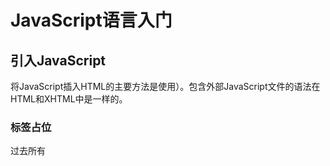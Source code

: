 # JavaScript语言入门

> 


## 引入JavaScript

将JavaScript插入HTML的主要方法是使用<script>元素，共有8各属性。

#### 常用的

- src：可选。表示包含要执行的代码的外部文件。
- async：可选。表示应该立即开始下载脚本，但不能阻止其他页面动作，比如下载资源或等待其他脚本加载。只对外部脚本文件有效。
- defer：可选。表示脚本可以延迟到文档完全被解析和显示之后再执行。只对外部脚本文件有效。

#### 不常用的

- type：可选。代替language，表示代码块中脚本语言的内容类型（也称MIME类型）。
- crossorigin：可选。配置相关请求的CORS（跨源资源共享）设置。默认不使用CORS。crossorigin="anonymous"配置文件请求不必设置凭据标志。crossorigin="use-credentials"设置凭据标志，意味着出站请求会包含凭据。
- integrity：可选。允许比对接收到的资源和指定的加密签名以验证子资源完整性（SRI，Subresource Integrity）。如果接收到的资源的签名与这个属性指定的签名不匹配，则页面会报错，脚本不会执行。这个属性可以用于确保内容分发网络（CDN，Content Delivery Network）不会提供恶意内容。
- charset：可选。使用src属性指定的代码字符集。这个属性很少使用，因为大多数浏览器不在乎它的值。
- language：废弃。最初用于表示代码块中的脚本语言（如"JavaScript"、"JavaScript 1.2"或"VBScript"）。

### 引入方式

方式1：嵌入式JavaScript代码块

```javascript
<script>
  function sayHi() {
    console.log("Hi!");
  }
</script>
```

方式2：引入外部JavaScript文件

```javascript
<script src="example.js"></script>
```

通常认为最佳实践是尽可能将JavaScript代码放在外部文件中，理由如下。

- 可维护性。JavaScript代码如果分散到很多HTML页面，会导致维护困难。而用一个目录保存所有JavaScript文件，则更容易维护，这样开发者就可以独立于使用它们的HTML页面来编辑代码。
- 缓存。浏览器会根据特定的设置缓存所有外部链接的JavaScript文件，这意味着如果两个页面都用到同一个文件，则该文件只需下载一次。这最终意味着页面加载更快。
- 适应未来。通过把JavaScript放到外部文件中，就不必考虑用XHTML注释黑科技（<Script><!-- code--></script>）。包含外部JavaScript文件的语法在HTML和XHTML中是一样的。

### 标签占位

过去所有<Script>和CSS都放到<head>标签内集中管理，但是这样带来的缺点是必须把所有JavaScript代码都下载、解析和解释完成后，才能开始渲染页面（页面在浏览器解析到<body>的起始标签时开始渲染），导致页面渲染延迟。

最佳的做法应该是将所有JavaScript引用放在<body>元素中的页面内容后面，这样一来页面会在处理JavaScript代码之前完全渲染页面，用户会感觉页面加载更快了。

```javascript
<!DOCTYPE html>
<html>
  <head>
  <title>Example HTML Page</title>
  </head>
  <body>
  <!--这里是页面内容-->
  <script src="example1.js"></script>
  <script src="example2.js"></script>
  </body>
</html>
```

### 注意项

#### 延迟执行脚本（defer属性）

表示脚本在执行的时候不会改变页面的结构，脚本会被延迟到整个页面都解析完毕后再运行。相当于告诉浏览器立即下载，但延迟执行。

```javascript
<script defer src="example1.js"></script>
```

- 在浏览器解析到结束的</html>标签后才会执行；
- 第一个推迟的脚本会在第二个推迟的脚本之前执行（不是绝对的，建议只出现一个defer）；
- 在DOMContentLoaded事件之前执行；
- defer属性只对外部脚本文件才有效。

#### 异步执行脚本（async属性）

给脚本添加async属性的目的是告诉浏览器，不必等脚本下载和执行完后再加载页面，同样也不必等到该异步脚本下载和执行后再加载其他脚本。

```javascript
<script async src="example1.js"></script>
```

- 与defer类似只适用于外部脚本，都会告诉浏览器立即开始下载；
- 与defer不同的是，标记为async的脚本并不保证能按照它们出现的次序执行；
- 异步脚本不应该在加载期间修改DOM；
- 异步脚本保证会在页面的load事件前执行，但可能会在DOMContentLoaded之前或之后；
- 使用async也会告诉页面你不会使用document.write（不过好的Web开发实践根本就不推荐使用这个方法）。

#### 动态加载脚本（不推荐）

用JavaScript使用DOM API通过向DOM中动态添加script元素加载指定的脚本。

```javascript
let script = document.createElement('script');
script.src = 'gibberish.js';
document.head.appendChild(script);
```



## JavaScript语法

- ECMAScript区分大小写；
- 使用`//`当行注释，使用`/**/`多行注释；
- 语句可以没有`;`来结尾；
- 使用`"use strict"`开启严格模式，不规范写法在这种模式下会被处理，对于不安全的活动将抛出错误。

### 变量声明

ECMAScript变量是松散类型的，可以用于保存任何类型的数据，变量只不过是一个用于保存任意值的命名占位符。

### var关键字

```javascript
var message1 = "hi";
message2 = 100;  //合法，但不推荐
var message3="hi",message4="hi",message5="hi";
```

- 在函数内使用var声明的变量是函数的局部变量；

- 但如果函数内未使用var声明则会提升为全局变量；（不推荐）

- var声明提升（hoist）：把所有变量声明都拉到函数作用域的顶部

  ```javascript
  function foo() {
    console.log(age);
    var age = 26;
  }
  foo();  // undefined
  
  //等价于
  function foo() {
    var age;
    console.log(age);
    age = 26;
  }
  foo();  // undefined
  ```

### let关键字

- 与var最大的不同是let声明的范围是块作用域，而var声明的范围是函数作用域。

```javascript
if (true) {
  var name = 'Matt';
  console.log(name); // Matt
}
console.log(name);   // Matt

/*age变量之所以不能在if块外部被引用，是因为它的作用域仅限于该块内部。块作用域是函数作用域的子集，因此适用于var的作用域限制同样也适用于let。*/
if (true) {
  let age = 26;
  console.log(age);   // 26
}
console.log(age);     // ReferenceError: age没有定义
```

- 第二处不同便是let也不允许同一个块作用域中出现冗余声明。

```javascript
var name;
var name;	//不存在问题

let age;
let age;  // SyntaxError；标识符age已经声明过了
```

- 另一个重要区别就是let声明的变量不会在作用域中被提升。

```javascript
// name会被提升
console.log(name); // undefined
var name = 'Matt';

/*在解析代码时，JavaScript引擎也会注意出现在块后面的let声明，只不过在此之前不能以任何方式来引用未声明的变量。在let声明之前的执行瞬间被称为“暂时性死区”（temporal dead zone），在此阶段引用任何后面才声明的变量都会抛出ReferenceError。*/
// age不会被提升
console.log(age); // ReferenceError：age没有定义
let age = 26;
```

- 另外使用let在全局作用域中声明的变量不会成为windows对象的属性（var声明变量则会）

```javascript
var name = 'Matt';
console.log(window.name); // 'Matt'

let age = 26;
console.log(window.age);  // undefined
```

- for循环定义使用let声明

```javascript
/*在let出现之前，for循环定义的迭代变量会渗透到循环体外部：*/
for (var i = 0; i < 5; ++i) {
  //循环逻辑
}
console.log(i); // 5

/*改成使用let之后，这个问题就消失了，因为迭代变量的作用域仅限于for循环块内部：*/
for (let i = 0; i < 5; ++i) {
  //循环逻辑
}
console.log(i); // ReferenceError: i没有定义

/*在使用var的时候，最常见的问题就是对迭代变量的奇特声明和修改：*/
for (var i = 0; i < 5; ++i) {
    setTimeout(() => console.log(i), 0)
}
//你可能以为会输出0、1、2、3、4
//实际上会输出5、5、5、5、5
```

### const关键字

const的行为与let基本相同，唯一的区别是用它声明变量时必须同时初始化变量，且尝试修改const声明的变量会导致运行时错误。

```javascript
const age = 26;
age = 36; // TypeError:给常量赋值
// const也不允许重复声明
const name = 'Matt';
const name = 'Nicholas'; // SyntaxError

// const声明的作用域也是块
const name = 'Matt';
if (true) {
  const name = 'Nicholas';
}
console.log(name); // Matt
```

### 最佳实践

1. 尽可能的不适用var：限制只使用let和const有助于提升代码质量，因为变量有了明确的作用域、声明位置，以及不变的值。
2. const优先，let次之：推断某些变量的值永远不会变，同时可以让静态代码分析工具迅速发现因意外赋值导致的非预期行为。



## 数据类型

ECMAScript有6种简单数据类型（也称为原始类型）：Undefined、Null、Boolean、Number、String和Symbol，和一种复杂数据类型叫Object（对象），Object是一种无序名值对的集合。

### typeof操作符

用来确定任意变量的数据类型，使用typeof操作符会返回下列字符串之一：

- "undefined"表示值未定义；
- "boolean"表示值为布尔值；
- "string"表示值为字符串；
- "number"表示值为数值；
- "object"表示值为对象（而不是函数）或null；
- "function"表示值为函数；
- "symbol"表示值为符号。

### Undefined类型

只有一个特殊值undefined。当使用var或let声明了变量但没有初始化时，就相当于给变量赋予了undefined值：

```javascript
let message;	//等价于 let message = undefined;
console.log(message == undefined); // true
```

目的就是为了正式明确空对象指针（null）和未初始化变量的区别。

```javascript
let message;    //这个变量被声明了，只是值为undefined

//确保没有声明过这个变量
// let age

console.log(message); // "undefined"
console.log(age);     //报错
console.log(typeof message); // "undefined"
console.log(typeof age);     // "undefined"

/*无论是声明还是未声明，typeof返回的都是字符串"undefined"。建议在声明变量的同时进行初始化，当typeof返回"undefined"时，就知道是因为变量尚未声明而不是声明了但未初始化。*/
```

undefined是一个假值，可以用更简洁的方式`if(msg)`检测它。

### Null类型

只有一个特殊值null，null值表示一个空对象指针，这也是给typeof传一个null会返回"object"的原因：

```javascript
/*永远不必显式地将变量值设置为undefined。但任何时候只要变量要保存对象，而当时又没有那个对象可保存，就要用null来填充该变量。*/
let car = null;
console.log(typeof car);  // "object"

if (car != null) {
  // car是一个对象的引用
}

/*undefined值是由null值派生而来的，因此ECMA-262将它们定义为表面上相等*/
console.log(null == undefined);  // true
```

null是一个假值，可以用更简洁的方式`if(msg)`检测它。

### Boolean类型

布尔值只有两个值：true和false，但所有其他ECMAScript类型的值都有相应布尔值的等价形式，转换规则如下表：

| 数据类型  | 转换为true的值         | 转换为false的值 |
| --------- | ---------------------- | --------------- |
| Boolean   | true                   | false           |
| String    | 非空字符串             | ""（空字符串）  |
| Number    | 非零数值（包括无穷值） | 0、NaN          |
| Object    | 任意对象               | null            |
| Undefined | N/A（不存在）          | undefined       |

### Number类型

使用IEEE754格式表示整数和浮点值（双精度值）。

#### 整形定义

```javascript
/* 十进制字面量 */
let intNum = 55;  //整数

/* 八进制字面量：第一个数字必须是零（0o），然后是相应的八进制数字（数值0~7），不满足要求则会按十进制处理。*/
let octalNum1 = 0o70;  //八进制的56
let octalNum2 = 0o79;  //无效的八进制值，当成79处理
let octalNum3 = 0o8;   //无效的八进制值，当成8处理

/* 十六进制字面量：必须让真正的数值前缀0x（区分大小写），然后是十六进制数字（0~9以及A~F）。*/
let hexNum1 = 0xA;   //十六进制10
let hexNum2 = 0x1f;  //十六进制31
```

#### 浮点型定义

要定义浮点值，数值中必须包含小数点，而且小数点后面必须至少有一个数字。

```javascript
let floatNum1 = 1.;   //小数点后面没有数字，当成整数1处理
let floatNum2 = 10.0; //小数点后面是零，当成整数10处理
let floatNum = 3.125e7; //科学计数法e7=10的7次方 等于31250000

/*浮点值的精确度最高可达17位小数，但计算结果不精确。例如 0.1加0.2得到的不是0.3，而是0.300 000 000 000 000 04。*/
if (a + b == 0.3) {      //别这么干！
  console.log("You got 0.3.");
}
```

值的范围：5e-324（最小值Number.MIN_VALUE）~ 1.797 693 134 862 315 7e+308（最大值Number.MAX_VALUE中）

```javascript
/*如果某个计算得到的数值结果超出了JavaScript可以表示的范围，那么这个数值会被自动转换为一个特殊的Infinity（无穷）值。任何无法表示的负数以-Infinity（负无穷大）表示，任何无法表示的正数以Infinity（正无穷大）表示。*/
// 使用isFinite()函数可以监测一下计算结果是否超出范围。
let result = Number.MAX_VALUE + Number.MAX_VALUE;
console.log(isFinite(result));  // false
```

#### NaN

有一个特殊的数值叫NaN，意思是“不是数值”（Not a Number），用于表示本来要返回数值的操作失败了（而不是抛出错误）。

- 任何涉及NaN的操作始终返回NaN
- NaN不等于包括NaN在内的任何值

```javascript
console.log(0/0);    // NaN
console.log(-0/+0);  // NaN
console.log(NaN == NaN); // false

/* isNaN()函数 */
console.log(isNaN(NaN));     // true
console.log(isNaN(10));      // false，10是数值
console.log(isNaN("10"));    // false，可以转换为数值10
console.log(isNaN("blue"));  // true，不可以转换为数值
console.log(isNaN(true));    // false，可以转换为数值1
```

#### 数值转换

有3个函数可以将非数值转换为数值：Number()、parseInt()和parseFloat()。

##### Number()

Number()是转型函数，可用于任何数据类型，Number()函数基于如下规则执行转换：

- Boolean类型：true为1，false为0；
- Number类型：直接返回；
- Null类型：返回0；
- Undefined类型：返回NaN；
- 字符串类型：
  - 字符串为数值按前面的定义来解析（十进制、八进制、十六进制）；
  - 空字符串（不含字符）返回0；
  - 其他情况返回NaN。
- Object对象：先使用ValueOf()转换值，如果为NaN则使用toString()以字符串类型转换。

后两个函数主要用于将字符串转换为数值。对于同样的参数，这3个函数执行的操作也不同。。

##### parseInt()

parseInt()函数专注于字符串是否包含数值模式，通常在需要得到整数时可以优先使用parseInt()函数。

```javascript
let num1 = parseInt("1234blue");  // 1234
let num2 = parseInt("");          // NaN
let num3 = parseInt("0xA");       // 10，解释为十六进制整数
let num4 = parseInt(22.5);        // 22
let num5 = parseInt("70");        // 70，解释为十进制值
let num6 = parseInt("0xf");       // 15，解释为十六进制整数

/* parseInt()也接收第二个参数，用于指定底数（进制数）。*/
let num = parseInt("0xAF", 16); // 175
let num1 = parseInt("AF", 16);  // 175
let num2 = parseInt("AF");      // NaN

/* 不传底数参数相当于让parseInt()自己决定如何解析，所以为避免解析出错，建议始终传给它第二个参数。*/
let num1 = parseInt("10", 2);   // 2，按二进制解析
let num2 = parseInt("10", 8);   // 8，按八进制解析
let num3 = parseInt("10", 10);  // 10，按十进制解析
let num4 = parseInt("10", 16);  // 16，按十六进制解析
```

##### parseFloat()

与parseInt()类似，在获取浮点型时可以优先使用parseFloat()函数。

```javascript
let num1 = parseFloat("1234blue");  // 1234，按整数解析
let num2 = parseFloat("0xA");       // 0
let num3 = parseFloat("22.5");      // 22.5
let num4 = parseFloat("22.34.5");   // 22.34
let num5 = parseFloat("0908.5");    // 908.5
let num6 = parseFloat("3.125e7");   // 31250000
```

### String类型

String（字符串）数据类型表示零或多个16位Unicode字符序列，字符串可以使用双引号（"）、单引号（'）或反引号（`）标示。

```javascript
let firstName = "John";
let lastName = 'Jacob';
let lastName = `Jingleheimerschmidt`
```

#### 字符子面量

- \n：换行
- \t：制表
- \b：退格
- \r：回车
- \f：换页
- \\\\：反斜杠（\\）
- \\\'：单引号（'）
- \xnn：十六制编码nn表示的字符（n为十六进制0~F）
- \unnnn：十六制编码nn表示的Unicode字符（n为十六进制0~F）

#### 字符串不可变

字符串是不可变的（immutable），要修改某个变量中的字符串值，必须先销毁原始的字符串，然后将包含新值的另一个字符串保存到该变量。

```javascript
/* 这里，变量lang一开始包含字符串"Java"。紧接着，lang被重新定义为包含"Java"和"Script"的组合，也就是"JavaScript"。整个过程首先会分配一个足够容纳10个字符的空间，然后填充上"Java"和"Script"。最后销毁原始的字符串"Java"和字符串"Script"，因为这两个字符串都没有用了。*/
let lang = "Java";
lang = lang + "Script";
```

#### 转换为字符串

有两种方式把一个值转换为字符串。

##### toString()

方式1：toString()方法唯一的用途就是返回当前值的字符串等价物。toString()方法可见于数值、布尔值、对象和字符串值，null和undefined值没有toString()方法。

```javascript
let age = 11;
let ageAsString = age.toString();      //字符串"11"
let found = true;
let foundAsString = found.toString();  //字符串"true"

/* 在对数值调用这个方法时，toString()可以接收一个底数参数，即以什么底数来输出数值的字符串表示。默认情况下，toString()返回数值的十进制字符串表示。而通过传入参数，可以得到数值的二进制、八进制、十六进制，或者其他任何有效基数的字符串表示。*/
let num = 10;
console.log(num.toString());     // "10"
console.log(num.toString(2));    // "1010"
console.log(num.toString(8));    // "12"
console.log(num.toString(10));   // "10"
console.log(num.toString(16));   // "a"
```

##### String()

方式2：如果你不确定一个值是不是null或undefined，可以使用String()转型函数，它始终会返回表示相应类型值的字符串。String()函数遵循如下规则。

- 如果值有toString()方法，则调用该方法（不传参数）并返回结果。
- 如果值是null，返回"null"。
- 如果值是undefined，返回"undefined"。

```javascript
let value1 = 10;
let value2 = true;
let value3 = null;
let value4;

console.log(String(value1));  // "10"
console.log(String(value2));  // "true"
console.log(String(value3));  // "null"
console.log(String(value4));  // "undefined"
```

#### 模板字面量

ES6新增了使用模板字面量定义字符串的能力。与使用单引号或双引号不同，模板字面量保留换行字符，可以跨行定义字符串：

```javascript
let myMultiLineString = 'first line\nsecond line';
let myMultiLineTemplateLiteral = `first line
second line`;

console.log(myMultiLineString);
// first line
// second line"

console.log(myMultiLineTemplateLiteral);
// first line
// second line

console.log(myMultiLineString === myMultiLinetemplateLiteral); // true
```

##### 字符串插值

模板字面量最常用的一个特性是支持字符串插值，字符串插值通过在${}中使用一个JavaScript表达式实现。

技术上讲模板字面量不是字符串，而是一种特殊的JavaScript句法表达式，只不过求值后得到的是字符串。模板字面量在定义时立即求值并转换为字符串实例，任何插入的变量也会从它们最接近的作用域中取值。

```javascript
let value = 5;
let exponent = 'second';
//以前，字符串插值是这样实现的：
let interpolatedString =
  value + ' to the ' + exponent + ' power is ' + (value * value);

//现在，可以用模板字面量这样实现：
let interpolatedTemplateLiteral =
  `${ value } to the ${ exponent } power is ${ value * value }`;

console.log(interpolatedString);           // 5 to the second power is 25
console.log(interpolatedTemplateLiteral);  // 5 to the second power is 25

//嵌套的模板字符串无须转义：
console.log(`Hello, ${ `World` }!`);  // Hello, World!

//将表达式转换为字符串时会调用toString()：
let foo = { toString: () => 'World' };
console.log(`Hello, ${ foo }!`);      // Hello, World!

//在插值表达式中可以调用函数和方法：
function capitalize(word) {
  return `${ word[0].toUpperCase() }${ word.slice(1) }`;
}
console.log(`${ capitalize('hello') }, ${ capitalize('world') }!`); // Hello, World!
```

##### 标签函数

模板字面量也支持定义标签函数（tag function），而通过标签函数可以自定义插值行为。标签函数会接收被插值记号分隔后的模板和对每个表达式求值的结果。

```javascript
let a = 6;
let b = 9;

function simpleTag(strings, aValExpression, bValExpression, sumExpression) {
  console.log(strings);
  console.log(aValExpression);
  console.log(bValExpression);
  console.log(sumExpression);

  return 'foobar';
}

let untaggedResult = `${ a } + ${ b } = ${ a + b }`;
let taggedResult = simpleTag`${ a } + ${ b } = ${ a + b }`;
// ["", " + ", " = ", ""]
// 6
// 9
// 15

console.log(untaggedResult);   // "6 + 9 = 15"
console.log(taggedResult);     // "foobar"

//因为表达式参数的数量是可变的，所以通常应该使用剩余操作符（rest operator）将它们收集到一个数组中：
function simpleTag(strings, ...expressions) {
  console.log(strings);
  for(const expression of expressions) {
    console.log(expression);
  }

  return 'foobar';
}
```

#### 原始字符串

使用String.raw标签函数获取元素字符串内容而不是被转换后的字符表示、

```javascript
// \u00A9是版权符号
console.log(`\u00A9`);            // ©
console.log(String.raw`\u00A9`);  // \u00A9

//换行符示例
console.log(`first line\nsecond line`);
// first line
// second line

console.log(String.raw`first line\nsecond line`); // "first line\nsecond line"

//对实际的换行符来说是不行的
//它们不会被转换成转义序列的形式
console.log(`first line
second line`);
// first line
// second line

console.log(String.raw`first line
second line`);
// first line
// second line

//另外，也可以通过标签函数的第一个参数，即字符串数组的.raw属性取得每个字符串的原始内容：
function printRaw(strings) {
  console.log('Actual characters:');
  for (const string of strings) {
    console.log(string);
  }

  console.log('Escaped characters;');
  for (const rawString of strings.raw) {
    console.log(rawString);
  }
}

printRaw`\u00A9${ 'and' }\n`;
// Actual characters:
// ©
//（换行符）
// Escaped characters:
// \u00A9
// \n

```

### Symbol类型

Symbol（符号）是ES6新增的数据类型。符号是原始值，且符号实例是唯一、不可变的。符号的用途是确保对象属性使用唯一标识符，不会发生属性冲突的危险。

#### 基本使用

符号需要使用Symbol()函数初始化。

```javascript
//因为符号本身是原始类型，所以typeof操作符对符号返回symbol。
let sym = Symbol();
console.log(typeof sym); // symbol

//调用Symbol()函数时，也可以传入一个字符串参数作为对符号的描述（description），将来可以通过这个字符串来调试代码。但是，这个字符串参数与符号定义或标识完全无关：
let genericSymbol = Symbol();
let otherGenericSymbol = Symbol();

let fooSymbol = Symbol('foo');
let otherFooSymbol = Symbol('foo');

console.log(genericSymbol == otherGenericSymbol);  // false
console.log(fooSymbol == otherFooSymbol);          // false

//符号没有构造函数不行被初始化
let mySymbol = new Symbol(); // TypeError: Symbol is not a constructor
```

#### 使用全局符号注册表

如果运行时的不同部分需要共享和重用符号实例，那么使用Symbol.for()方法用一个字符串作为键，在全局符号注册表中创建并重用符号。

```javascript
let fooGlobalSymbol = Symbol.for('foo');
console.log(typeof fooGlobalSymbol); // symbol

/* Symbol.for()对每个字符串键都执行幂等操作。第一次使用某个字符串调用时，它会检查全局运行时注册表，发现不存在对应的符号，于是就会生成一个新符号实例并添加到注册表中。后续使用相同字符串的调用同样会检查注册表，发现存在与该字符串对应的符号，然后就会返回该符号实例。*/
let fooGlobalSymbol = Symbol.for('foo');       //创建新符号
let otherFooGlobalSymbol = Symbol.for('foo');  //重用已有符号

console.log(fooGlobalSymbol === otherFooGlobalSymbol);  // true

//即使采用相同的符号描述，在全局注册表中定义的符号跟使用Symbol()定义的符号也并不等同：
let localSymbol = Symbol('foo');
let globalSymbol = Symbol.for('foo');

console.log(localSymbol === globalSymbol); // false

/* 使用Symbol.keyFor()来查询全局注册表，这个方法接收符号，返回该全局符号对应的字符串键。如果查询的不是全局符号，则返回undefined。*/
//创建全局符号
let s = Symbol.for('foo');
console.log(Symbol.keyFor(s));   // foo

//创建普通符号
let s2 = Symbol('bar');
console.log(Symbol.keyFor(s2));  // undefined

//如果传给Symbol.keyFor()的不是符号，则该方法抛出TypeError：
Symbol.keyFor(123); // TypeError: 123 is not a symbol
```

//todo 其他待完善...

### Object类型

ECMAScript中的对象其实就是一组数据和功能的集合。对象通过new操作符后跟对象类型的名称来创建。

```javascript
let o = new Object();
let o = new Object;  //合法，但不推荐
```

- constructor：用于创建当前对象的函数。
- hasOwnProperty(propertyName)：用于判断当前对象实例（不是原型）上是否存在给定的属性。要检查的属性名必须是字符串（如o.hasOwnProperty("name")）或符号。
- isPrototypeOf(object)：用于判断当前对象是否为另一个对象的原型。
- propertyIsEnumerable(propertyName)：用于判断给定的属性是否可以使用for-in语句枚举。与hasOwnProperty()一样，属性名必须是字符串。
- toLocaleString()：返回对象的字符串表示，该字符串反映对象所在的本地化执行环境。
- toString()：返回对象的字符串表示。
- valueOf()：返回对象对应的字符串、数值或布尔值表示。通常与toString()的返回值相同。



## 操作符

数学操作符（如加、减）、位操作符、关系操作符和相等操作符等。操作符可用于各种值，包括字符串、数值、布尔值，甚至还有对象，在应用给对象时，操作符通常会调用valueOf()和/或toString()方法来取得可以计算的值。

### 一元操作符

只操作一个值的操作符叫一元操作符（unary operator）

- 递增/递减操作符：--、++；
- 一元加和减：+、-；

### 位操作符

用于操作内存中表示数据的比特（位），位操作符是会将64位转换为32位，执行位操作后再转换为64位。

有符号整数使用32位的前31位表示整数值。

- 符号位（sign bit）：第32位表示数值的符号，如0表示正，1表示负。
- 正值以真正的二进制格式存储，即31位中的每一位都代表2的幂。
- 负值以一种称为二补数（或补码）的二进制编码存储。以值绝对值的二进制表示，将二进制反码，结果+1。

注意：使用位操作符转换也导致了一个奇特的副作用，即特殊值NaN和Infinity在位操作中都会被当成0处理。

#### 按位非（~）

按位非操作符用波浪符（~）表示，它的作用是返回数值的一补数。

```javascript
let num1 = 25;      //二进制00000000000000000000000000011001
let num2 = ~num1;   //二进制11111111111111111111111111100110
console.log(num2);  // -26

//按位非的最终效果是对数值取反并减1
let num1 = 25;
let num2 = -num1 - 1;
console.log(num2);   // "-26"

/*实际上，尽管两者返回的结果一样，但位操作的速度快得多。这是因为位操作是在数值的底层表示上完成的。*/
```

#### 按位与（&）

按位与操作符用和号（&）表示，有两个操作数。按位与就是将两个数的每一个位对齐，然后基于真值表中的规则，对每一位执行相应的与操作。

```javascript
//按位与操作在两个位都是1时返回1，在任何一位是0时返回0。
let result = 25 & 3;
console.log(result); // 1
```

#### 按位或（|）

按位或操作符用管道符（|）表示，同样有两个操作数。

```javascript
//按位或操作存在一位是1时返回1，只有两位都是0时才返回0。
let result = 25 | 3;
console.log(result); // 27
```

#### 按位异或（^）

按位异或用脱字符（^）表示，同样有两个操作数。

```javascript
//只有一位上是1的时候返回1，两位都是1或0则返回0。
let result = 25 ^ 3;
console.log(result); // 26
```

#### 左移（<<）

左移操作符用两个小于号（<<）表示，会按照指定的位数将数值的所有位向左移动。

```javascript
let oldValue = 2;              //等于二进制10
let newValue = oldValue << 5;  //等于二进制1000000，即十进制64
//注意在移位后，数值右端会空出5位。左移会以0填充这些空位，让结果是完整的32位数值。
```

注意：左移会保留它所操作数值的符号。比如，如果-2左移5位，将得到-64，而不是正64。

#### 有符号右移（>>）

有符号右移由两个大于号（>>）表示，会将数值的所有32位都向右移，同时保留符号（正或负）。有符号右移实际上是左移的逆运算。

```javascript
let oldValue = 64;             //等于二进制1000000
let newValue = oldValue >> 5;  //等于二进制10，即十进制2
```

注意：右移后左侧会出现空位，ECMAScript会用符号位的值来填充这些空位，以得到完整的数值。

#### 无符号右移（>>>）

无符号右移用3个大于号表示（>>>），会将数值的所有32位都向右移。

```javascript
//对于正数，无符号右移与有符号右移结果相同。
let oldValue = 64;              //等于二进制1000000
let newValue = oldValue >>> 5;  //等于二进制10，即十进制2

//对于负数，有时候差异会非常大。与有符号右移不同，无符号右移会给空位补0，而不管符号位是什么。
let oldValue = -64;              //等于二进制11111111111111111111111111000000
let newValue = oldValue >>> 5;   //等于十进制134217726
```

### 布尔操作符

布尔操作符一共有3个：逻辑非、逻辑与和逻辑或。

#### 逻辑非（!）

逻辑非操作符由一个叹号（!）表示，始终返回布尔值，无论应用到的是什么数据类型。逻辑非操作符首先将操作数转换为布尔值，然后再对其取反。逻辑非操作符会遵循如下规则：

- 如果操作数是对象，则返回false。
- 如果操作数是空字符串，则返回true。
- 如果操作数是非空字符串，则返回false。
- 如果操作数是数值0，则返回true。
- 如果操作数是非数值0（包含Infinity），则返回flase。
- 如果操作数是null，则返回true。
- 如果操作数是NaN，则返回true。
- 如果操作数是undefined，则返回true。

```javascript
console.log(!false);   // true
console.log(!"blue");  // false
console.log(!0);       // true
console.log(!NaN);     // true
console.log(!"");      // true
console.log(!12345);   // false

//两个!!相当于将对象转换为Boolean类型，等价于调用Boolean()函数。
console.log(!!"blue"); // true
console.log(!!0);      // false
console.log(!!NaN);    // false
console.log(!!"");     // false
console.log(!!12345);  // true
```

#### 逻辑与（&&）

逻辑与操作符由两个和号（&&）表示，应用到两个值。只有两个都为true时才为true。

```javascript
let result = true && false;	//false
```

#### 逻辑或（||）

逻辑或操作符由两个管道符（||）表示，应用到两个值。只要有一个都为true时就为true。

```javascript
let result = true || false;	//true
```

### 乘性操作符

ECMAScript定义了3个乘性操作符：乘法、除法和取模。如果乘性操作符有不是数值的操作数，则该操作数会在后台被使用Number()转型函数转换为数值。这意味着空字符串会被当成0，而布尔值true会被当成1。

#### 乘法操作符（*）

乘法操作符由一个星号（*）表示，可以用于计算两个数值的乘积。

#### 除法操作符（/）

除法操作符由一个斜杠（/）表示，用于计算第一个操作数除以第二个操作数的商。

#### 取模操作符（%）

取模（余数）操作符由一个百分比符号（%）表示。

### 指数操作符（**）

ES7新增了指数操作符，Math.pow()现在有了自己的操作符**。

```javascript
console.log(Math.pow(3, 2);    // 9
console.log(3 ** 2);           // 9

console.log(Math.pow(16, 0.5); // 4
console.log(16** 0.5);         // 4

// 可以使用**=赋值操作符
let squared = 3;
squared **= 2;
console.log(squared); // 9

let sqrt = 16;
sqrt **= 0.5;
console.log(sqrt); // 4
```

### 加性操作符

#### 加法操作符（+）

加法操作符（+）用于求两个数的和。

#### 减法操作符（-）

减法操作符（-）也是使用很频繁的一种操作符

### 关系操作符

关系操作符执行比较两个值的操作，包括小于（<）、大于（>）、小于等于（<=）和大于等于（>=），操作符都返回布尔值。

### 相等操作符

ES提供了两组操作符，第一组是等于和不等于，它们在比较之前执行转换；第二组是全等和不全等，它们在比较之前不执行转换。

#### 等于和不等于

ECMAScript中的等于操作符用两个等于号（==）表示，如果操作数相等，则会返回true。

不等于操作符用叹号和等于号（!=）表示，如果两个操作数不相等，则会返回true。

这两个操作符都会先进行类型转换（通常称为强制类型转换）再确定操作数是否相等。在转换操作数的类型时，相等和不相等操作符遵循如下规则。

##### 转换规则

- 如果任一操作数是布尔值 ，则将其转换为数值再比较是否相等。false转换为0，true转换为1。
- 如果一个操作数是字符串，另一个操作数是数值，则尝试将字符串转换为数值，再比较是否相等。
- 如果一个操作数是对象，另一个操作数不是，则调用对象的valueOf()方法取得其原始值，再根据前面的规则进行比较。

##### 比较规则

- null和undefined相等。
- null和undefined不能转换为其他类型的值再进行比较。
- 如果有任一操作数是NaN，则相等操作符返回false，不相等操作符返回true。
- 如果两个操作数都是对象，则比较它们是不是同一个对象。如果两个操作数都指向同一个对象，则相等操作符返回true。否则，两者不相等。

#### 全等和不全等

全等和不全等操作符与相等和不相等操作符类似，只不过它们在比较相等时不转换操作数。

1. 全等操作符由3个等于号（===）表示，只有两个操作数在不转换的前提下相等才返回true。

2. 不全等操作符用一个叹号和两个等于号（!==）表示，只有两个操作数在不转换的前提下不相等才返回true。

注意：注意由于相等和不相等操作符存在类型转换问题，因此推荐使用全等和不全等操作符。这样有助于在代码中保持数据类型的完整性。

### 条件操作符

语法：`variable = boolean_expression ? true_value : false_value;`

### 赋值操作符

- 乘后赋值（*=）
- 除后赋值（/=）
- 取模后赋值（%=）
- 加后赋值（+=）
- 减后赋值（-=）
- 左移后赋值（<<=）
- 右移后赋值（>>=）
- 无符号右移后赋值（>>>=）

### 逗号操作符

逗号操作符可以用来在一条语句中执行多个操作。

```javascript
let num1 = 1, num2 = 2, num3 = 3;

let num = (5, 1, 4, 8, 0); // num的值为0
```



## 语句

流控制语句通常使用一或多个关键字完成既定的任务。

### if语句

语法：`if (condition) statement1 else statement2`

if (condition1) statement1 else if (condition2) statement2 else statement3

### do-while语句

do-while语句是一种后测试循环语句，即循环体中的代码执行后才会对退出条件进行求值。循环体内的代码至少执行一次。

语法：

`do {
  statement
} while (expression);`

### while语句

while语句是一种先测试循环语句，即先检测退出条件，再执行循环体内的代码。while循环体内的代码有可能不会执行。

语法：`while(expression) statement`

### for语句

for语句也是先测试语句，只不过增加了进入循环之前的初始化代码，以及循环执行后要执行的表达式。

语法：`for (initialization; expression; post-loop-expression) statement`

### for-in语句

for-in语句是一种严格的迭代语句，用于枚举对象中的非符号键属性。

语法：`for (property in expression) statement`

### for-of语句

for-of语句是一种严格的迭代语句，用于遍历可迭代对象的元素。

语法：`for (property of expression) statement`

for-of循环会按照可迭代对象的next()方法产生值的顺序迭代元素。如果尝试迭代的变量不支持迭代，则for-of语句会抛出错误。

### 标签语句

标签语句用于给语句加标签。

语法：`label: statement`

### break语句

用于立即退出循环，强制执行循环后的下一条语句。

### continue语句

用于立即退出循环，但会再次从循环顶部开始执行。

### with语句

with语句的用途是将代码作用域设置为特定的对象。

语法：`with (expression) statement;`

警告：由于with语句影响性能且难于调试其中的代码，通常不推荐在产品代码中使用with语句。

### switch语句

switch语句是与if语句紧密相关的一种流控制语句。

语法：

`switch (expression) {
  case value1:
    statement
    break;
  case value2:
    statement
    break;
  case value3:
    statement
    break;
  case value4:
    statement
    break;
  default:
    statement
}`



## 函数

ES中的函数使用function关键字声明，后跟一组参数，然后是函数体。

语法：

`function functionName(arg0, arg1,...,argN) {
  statements
}`

- 不需要指定函数的返回值，因为任何函数可以在任何时候返回任何值。
- 不指定返回值的函数实际上会返回特殊值undefined。

函数定义有多种方式：

```javascript
// function方式
function functionName(arg0, arg1,...,argN) {
  statements
}

// new方式
var funcationName = new function(arg0, arg1,...,argN) {
  statements
}

// lamdba方式
var funcationName = (arg0, arg1,...,argN) => {
  statements
}
```

